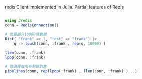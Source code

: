 redis Client implemented in Julia.  Partial features of Redis

```julia

using Jredis
conn = RedisConnection()

# 批量插入10000條數據
Dict( "frank" => 1, "test" => "frank") |> 
    q -> lpush(conn, :frank , rep(q, 10000) )
    
llen(conn, :frank)
lpop(conn, :frank)

# 管道獲取所有剩餘對象
pipelines(conn, rep(lpop(:frank) , llen(conn, :frank) )...)

```
